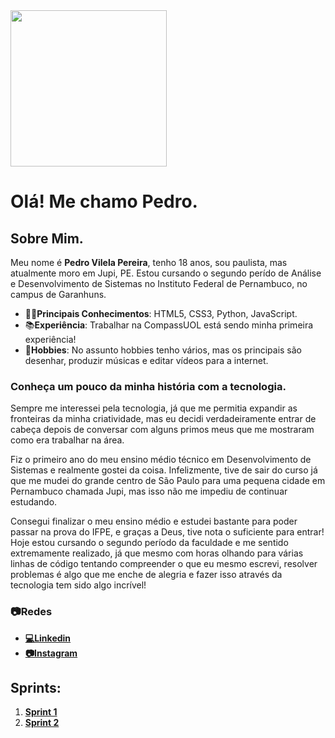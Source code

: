 <img src="https://avatars.githubusercontent.com/u/152188605?v=4" width="250">

# Olá! Me chamo Pedro.

## Sobre Mim.
Meu nome é **Pedro Vilela Pereira**, tenho 18 anos, sou paulista, mas atualmente moro em Jupi, PE.
Estou cursando o segundo perído de Análise e Desenvolvimento de Sistemas no Instituto Federal de Pernambuco, no campus de Garanhuns.

- 👨‍💻**Principais Conhecimentos**: HTML5, CSS3, Python, JavaScript.
- 📚**Experiência**: Trabalhar na CompassUOL está sendo minha primeira experiência!
- 🎨**Hobbies**: No assunto hobbies tenho vários, mas os principais são desenhar, produzir músicas e editar vídeos para a internet.

### Conheça um pouco da minha história com a tecnologia.
Sempre me interessei pela tecnologia, já que me permitia expandir as fronteiras da minha criatividade, mas eu decidi verdadeiramente entrar de cabeça depois de conversar com alguns primos meus que me mostraram como era trabalhar na área.

Fiz o primeiro ano do meu ensino médio técnico em Desenvolvimento de Sistemas e realmente gostei da coisa. Infelizmente, tive de sair do curso já que me mudei do grande centro de São Paulo para uma pequena cidade em Pernambuco chamada Jupi, mas isso não me impediu de continuar estudando.

Consegui finalizar o meu ensino médio e estudei bastante para poder passar na prova do IFPE, e graças a Deus, tive nota o suficiente para entrar! Hoje estou cursando o segundo período da faculdade e me sentido extremamente realizado, já que mesmo com horas olhando para várias linhas de código tentando compreender o que eu mesmo escrevi, resolver problemas é algo que me enche de alegria e fazer isso através da tecnologia tem sido algo incrível!

### 📷Redes
- **[💻Linkedin](https://www.linkedin.com/in/pedrovilelapereira/)**
- **[📷Instagram](https://www.instagram.com/pedrovilelapera/)**

## Sprints:
1. **[Sprint 1](./Sprint1)**
2. **[Sprint 2](./Sprint2)**
